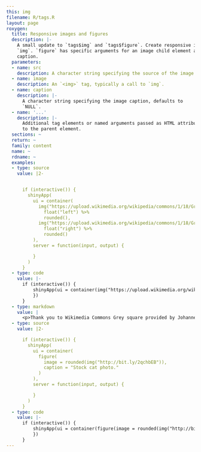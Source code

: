 ```yaml
---
this: img
filename: R/tags.R
layout: page
roxygen:
  title: Responsive images and figures
  description: |-
    A small update to `tags$img` and `tags$figure`. Create responsive images with
    `img`. `figure` has specific arguments for an image child element and image
    caption.
  parameters:
  - name: src
    description: A character string specifying the source of the image.
  - name: image
    description: An `<img>` tag, typically a call to `img`.
  - name: caption
    description: |-
      A character string specifying the image caption, defaults to
      `NULL`.
  - name: '...'
    description: |-
      Additional tag elements or named arguments passed as HTML attributes
      to the parent element.
  sections: ~
  return: ~
  family: content
  name: ~
  rdname: ~
  examples:
  - type: source
    value: |2-


      if (interactive()) {
        shinyApp(
          ui = container(
            img("https://upload.wikimedia.org/wikipedia/commons/1/18/Grey_Square.svg") %>%
              float("left") %>%
              rounded(),
            img("https://upload.wikimedia.org/wikipedia/commons/1/18/Grey_Square.svg") %>%
              float("right") %>%
              rounded()
          ),
          server = function(input, output) {

          }
        )
      }
  - type: code
    value: |-
      if (interactive()) {
          shinyApp(ui = container(img("https://upload.wikimedia.org/wikipedia/commons/1/18/Grey_Square.svg") %>% float("left") %>% rounded(), img("https://upload.wikimedia.org/wikipedia/commons/1/18/Grey_Square.svg") %>% float("right") %>% rounded()), server = function(input, output) {
          })
      }
  - type: markdown
    value: |
      <p>Thank you to Wikimedia Commons Grey square provided by Johannes Rössel (Own work) [Public domain]</p>
  - type: source
    value: |2-

      if (interactive()) {
        shinyApp(
          ui = container(
            figure(
              image = rounded(img("http://bit.ly/2qchbEB")),
              caption = "Stock cat photo."
            )
          ),
          server = function(input, output) {

          }
        )
      }
  - type: code
    value: |-
      if (interactive()) {
          shinyApp(ui = container(figure(image = rounded(img("http://bit.ly/2qchbEB")), caption = "Stock cat photo.")), server = function(input, output) {
          })
      }
---
```

